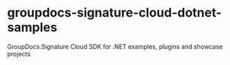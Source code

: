 # groupdocs-signature-cloud-dotnet-samples
GroupDocs.Signature Cloud SDK for .NET examples, plugins and showcase projects 
